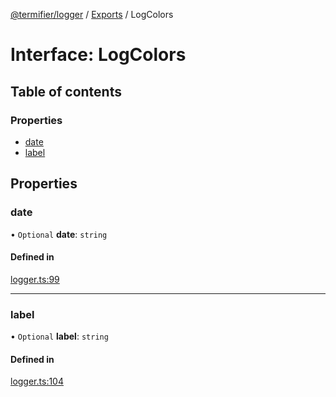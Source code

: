 [@termifier/logger](../README.md) / [Exports](../modules.md) / LogColors

# Interface: LogColors

## Table of contents

### Properties

- [date](LogColors.md#date)
- [label](LogColors.md#label)

## Properties

### date

• `Optional` **date**: `string`

#### Defined in

[logger.ts:99](https://github.com/permasoft-factory/termifier/blob/39cb361/packages/logger/src/logger.ts#L99)

___

### label

• `Optional` **label**: `string`

#### Defined in

[logger.ts:104](https://github.com/permasoft-factory/termifier/blob/39cb361/packages/logger/src/logger.ts#L104)
